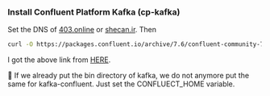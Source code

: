 ### Install Confluent Platform Kafka (cp-kafka)

Set the DNS of [403.online](https://403.online/) or [shecan.ir](https://shecan.ir/). Then

```bash
curl -O https://packages.confluent.io/archive/7.6/confluent-community-7.6.1.tar.gz
```

I got the above link from [HERE](https://docs.confluent.io/platform/current/installation/installing_cp/zip-tar.html).

🛑 If we already put the bin directory of kafka, we do not anymore put the same for kafka-confluent. Just set the CONFLUECT_HOME variable. 
